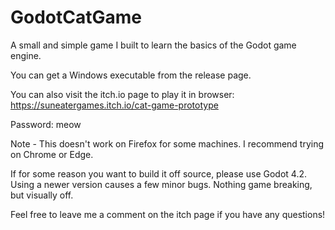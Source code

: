 # GodotCatGame
A small and simple game I built to learn the basics of the Godot game engine.

You can get a Windows executable from the release page.

You can also visit the itch.io page to play it in browser: https://suneatergames.itch.io/cat-game-prototype

Password: meow

Note - This doesn't work on Firefox for some machines. I recommend trying on Chrome or Edge.

If for some reason you want to build it off source, please use Godot 4.2. Using a newer version causes a few minor bugs. Nothing game breaking, but visually off.

Feel free to leave me a comment on the itch page if you have any questions!
